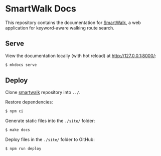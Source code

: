 # SmartWalk Docs

This repository contains the documentation for [SmartWalk](https://www.github.com/zhukovdm/smartwalk), a web application for keyword-aware walking route search.

## Serve

View the documentation locally (with hot reload) at http://127.0.0.1:8000/:

```bash
$ mkdocs serve
```

## Deploy

Clone [smartwalk](https://github.com/zhukovdm/smartwalk.git) repository into `../`.

Restore dependencies:

```bash
$ npm ci
```

Generate static files into the `./site/` folder:

```bash
$ make docs
```

Deploy files in the `./site/` folder to GitHub:

```bash
$ npm run deploy
```
